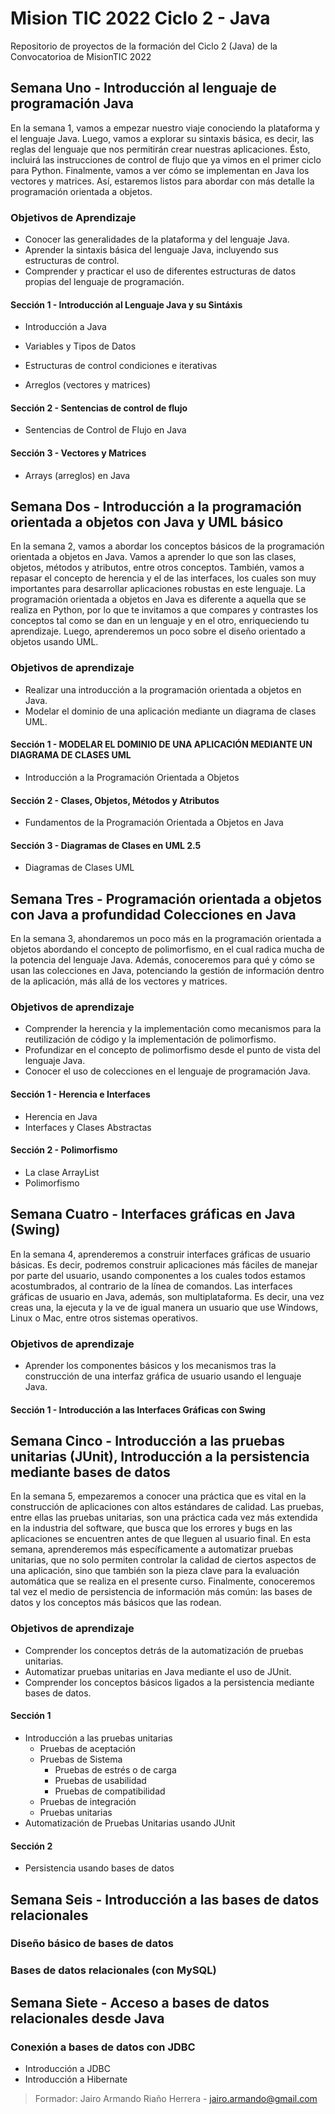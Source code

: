 # Mision TIC 2022 Ciclo 2 - Java

Repositorio de proyectos de la formación del Ciclo 2 (Java) de la Convocatorioa de MisionTIC 2022

## Semana Uno -  Introducción al lenguaje de programación Java

En la semana 1, vamos a empezar nuestro viaje conociendo la plataforma y el lenguaje Java. Luego, vamos a explorar su sintaxis básica, es decir, las reglas del lenguaje que nos permitirán crear nuestras aplicaciones. Ésto, incluirá las instrucciones de control de flujo que ya vimos en el primer ciclo para Python. Finalmente, vamos a ver cómo se implementan en Java los vectores y matrices. Así, estaremos listos para abordar con más detalle la programación orientada a objetos.

### Objetivos de Aprendizaje

- Conocer las generalidades de la plataforma y del lenguaje Java.
- Aprender la sintaxis básica del lenguaje Java, incluyendo sus estructuras de control.
- Comprender y practicar el uso de diferentes estructuras de datos propias del lenguaje de programación.

#### Sección 1 - Introducción al Lenguaje Java y su Sintáxis

- Introducción a Java

- Variables y Tipos de Datos

- Estructuras de control condiciones e iterativas

- Arreglos (vectores y matrices)

#### Sección 2 - Sentencias de control de flujo

- Sentencias de Control de Flujo en Java

#### Sección 3 - Vectores y Matrices

- Arrays (arreglos) en Java

## Semana Dos - Introducción a la programación orientada a objetos con Java y UML básico

En la semana 2, vamos a abordar los conceptos básicos de la programación orientada a objetos en Java. Vamos a aprender lo que son las clases, objetos, métodos y atributos, entre otros conceptos. También, vamos a repasar el concepto de herencia y el de las interfaces, los cuales son muy importantes para desarrollar aplicaciones robustas en este lenguaje. La programación orientada a objetos en Java es diferente a aquella que se realiza en Python, por lo que te invitamos a que compares y contrastes los conceptos tal como se dan en un lenguaje y en el otro, enriqueciendo tu aprendizaje. Luego, aprenderemos un poco sobre el diseño orientado a objetos usando UML.

### Objetivos de aprendizaje

- Realizar una introducción a la programación orientada a objetos en Java.
- Modelar el dominio de una aplicación mediante un diagrama de clases UML.

#### Sección 1 - MODELAR EL DOMINIO DE UNA APLICACIÓN MEDIANTE UN DIAGRAMA DE CLASES UML

- Introducción a la Programación Orientada a Objetos

#### Sección 2 - Clases, Objetos, Métodos y Atributos

- Fundamentos de la Programación Orientada a Objetos en Java

#### Sección 3 - Diagramas de Clases en UML 2.5

- Diagramas de Clases UML

## Semana Tres - Programación orientada a objetos con Java a profundidad Colecciones en Java

En la semana 3, ahondaremos un poco más en la programación orientada a objetos abordando el concepto de polimorfismo, en el cual radica mucha de la potencia del lenguaje Java. Además, conoceremos para qué y cómo se usan las colecciones en Java, potenciando la gestión de información dentro de la aplicación, más allá de los vectores y matrices. 

### Objetivos de aprendizaje

- Comprender la herencia y la implementación como mecanismos para la reutilización de código y la implementación de polimorfismo.
- Profundizar en el concepto de polimorfismo desde el punto de vista del lenguaje Java.
- Conocer el uso de colecciones en el lenguaje de programación Java.

#### Sección 1 - Herencia e Interfaces

- Herencia en Java
- Interfaces y Clases Abstractas

#### Sección 2 - Polimorfismo

- La clase ArrayList
- Polimorfismo

## Semana Cuatro - Interfaces gráficas en Java (Swing)

En la semana 4, aprenderemos a construir interfaces gráficas de usuario básicas. Es decir, podremos construir aplicaciones más fáciles de manejar por parte del usuario, usando componentes a los cuales todos estamos acostumbrados, al contrario de la línea de comandos. Las interfaces gráficas de usuario en Java, además, son multiplataforma. Es decir, una vez creas una, la ejecuta y la ve de igual manera un usuario que use Windows, Linux o Mac, entre otros sistemas operativos. 

### Objetivos de aprendizaje

- Aprender los componentes básicos y los mecanismos tras la construcción de una interfaz gráfica de usuario usando el lenguaje Java.

#### Sección 1 - Introducción a las Interfaces Gráficas con Swing

## Semana Cinco -  Introducción a las pruebas unitarias (JUnit), Introducción a la persistencia mediante bases de datos

En la semana 5, empezaremos a conocer una práctica que es vital en la construcción de aplicaciones con altos estándares de calidad. Las pruebas, entre ellas las pruebas unitarias, son una práctica cada vez más extendida en la industria del software, que busca que los errores y bugs en las aplicaciones se encuentren antes de que lleguen al usuario final. En esta semana, aprenderemos más específicamente a automatizar pruebas unitarias, que no solo permiten controlar la calidad de ciertos aspectos de una aplicación, sino que también son la pieza clave para la evaluación automática que se realiza en el presente curso. Finalmente, conoceremos tal vez el medio de persistencia de información más común: las bases de datos y los conceptos más básicos que las rodean. 

### Objetivos de aprendizaje

- Comprender los conceptos detrás de la automatización de pruebas unitarias.
- Automatizar pruebas unitarias en Java mediante el uso de JUnit.
- Comprender los conceptos básicos ligados a la persistencia mediante bases de datos.

#### Sección 1

- Introducción a las pruebas unitarias
  - Pruebas de aceptación
  - Pruebas de Sistema
    - Pruebas de estrés o de carga
    - Pruebas de usabilidad
    - Pruebas de compatibilidad 
  - Pruebas de integración
  - Pruebas unitarias
- Automatización de Pruebas Unitarias usando JUnit

#### Sección 2

- Persistencia usando bases de datos

## Semana Seis - Introducción a las bases de datos relacionales

### Diseño básico de bases de datos

### Bases de datos relacionales (con MySQL)

## Semana Siete - Acceso a bases de datos relacionales desde Java

### Conexión a bases de datos con JDBC

- Introducción a JDBC
- Introducción a Hibernate



> Formador: Jairo Armando Riaño Herrera - jairo.armando@gmail.com

